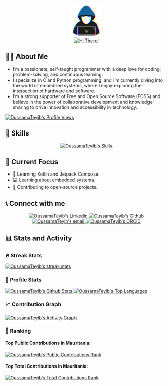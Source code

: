 <!--
**OussamaTeyib/OussamaTeyib** is a ✨ _special_ ✨ repository because its `README.md` (this file) appears on your GitHub profile.
-->
<div align="center" >
  <img alt="About Me" src="https://github.com/OussamaTeyib/OussamaTeyib/blob/main/assets/about_me.gif" width=100px/>
  <br/>
  <!-- https://github.com/denvercoder1/readme-typing-svg -->
  <a href="https://github.com/denvercoder1/readme-typing-svg">
    <img alt="Hi There!" src="https://readme-typing-svg.herokuapp.com/?font=Righteous&size=35&center=true&vCenter=true&width=500&height=70&duration=4000&lines=Hi+There!+👋;"/>
  </a>
</div>

<h2>🙋🏻 About Me</h2>

- I’m a passionate, self-taught programmer with a deep love for coding, problem-solving, and continuous learning.
- I specialize in C and Python programming, and I’m currently diving into the world of embedded systems, where I enjoy exploring the intersection of hardware and software.
- I’m a strong supporter of Free and Open Source Software (FOSS) and believe in the power of collaborative development and knowledge sharing to drive innovation and accessibility in technology.

<!-- https://github.com/antonkomarev/github-profile-views-counter -->
<a href="https://github.com/antonkomarev/github-profile-views-counter">
  <img alt="OussamaTeyib's Profile Views" src="https://komarev.com/ghpvc/?username=OussamaTeyib&style=for-the-badge"/>
</a>

<h2>🧠 Skills</h2>

<!-- https://github.com/ixrzr/skills-icons -->
<div align="center">
  <a href="https://github.com/ixrzr/skills-icons">
    <img alt="OussamaTeyib's Skills" src="https://skills-icons.vercel.app/api/icons?i=c,kotlin,python,java,matlab,android,jetpackcompose,raylib,raygui,box2d,arduino,winapi,html,css,xml,markdown,toml,yaml,git,github,gnu,llvm,cmake,gradle,curl,apktool,msys2,cmder,notepadplusplus,androidstudio,visualstudiocode"/>
  </a>
</div>
  
<h2>🎯 Current Focus</h2>

- 📱 Learning Kotlin and Jetpack Compose.
- 💻 Learning about embedded systems.
- 🤝 Contributing to open-source projects.

<h2>📞 Connect with me</h2>

<div align="center">
  <a href="https://linkedin.com/in/OussamaTeyib">
    <img alt="OussamaTeyib's Linkedin" title="Linkedin" src="https://img.shields.io/badge/LinkedIn-0077B5?style=for-the-badge&logo=linkedin&logoColor=white"/>
  </a>
  <a href="https://github.com/OussamaTeyib">
    <img alt="OussamaTeyib's Github" title="Github" src="https://img.shields.io/badge/GitHub-181717?style=for-the-badge&logo=github&logoColor=white"/>
  </a>
  <a href="mailto:oussama.teyib@gmail.com">
    <img alt="OussamaTeyib's email" title="email" src="https://img.shields.io/badge/Gmail-EA4335?style=for-the-badge&logo=gmail&logoColor=white"/>
  </a>
  <a href="https://orcid.org/0009-0008-0248-1545">
    <img alt="OussamaTeyib's ORCID" title="ORCID" src="https://img.shields.io/badge/ORCID-A6CE39?style=for-the-badge&logo=orcid&logoColor=white"/>
  </a>
</div>

<h2>📊 Stats and Activity</h2>
<!--
To include private stats (especially detailed stats) and to improve perfromance, it is recommended to deploy your own instances.
For Streak Stats, GitHub Stats, and Activity Graph, private stats are shown by default (without own deployment) if "Private contributions" in "Contribution settings" is turned on.
-->

<h3>🔥 Streak Stats</h3>

<!-- https://github.com/DenverCoder1/github-readme-streak-stats -->
<a href="https://github.com/DenverCoder1/github-readme-streak-stats">
  <img alt="OussamaTeyib's streak stats" src="https://github-readme-streak-stats-oussamateyib.vercel.app/?user=OussamaTeyib&theme=tokyonight&hide_border=true&short_numbers=true"/>
</a>

<h3>👤 Profile Stats</h3>

<!-- https://github.com/anuraghazra/github-readme-stats -->
<a href="https://github.com/anuraghazra/github-readme-stats">
  <img alt="OussamaTeyib's Github Stats" src="https://github-readme-stats-oussamateyib.vercel.app/api/?username=OussamaTeyib&show_icons=true&include_all_commits=true&count_private=true&hide_border=true&theme=tokyonight" height="192px"/>
</a>
<a href="https://github.com/anuraghazra/github-readme-stats">
  <img alt="OussamaTeyib's Top Languages" src="https://github-readme-stats-oussamateyib.vercel.app/api/top-langs/?username=OussamaTeyib&langs_count=8&layout=compact&hide_border=true&theme=tokyonight&exclude_repo=github-readme-streak-stats" height="192px"/>
</a>
<br/>

<h3>📈 Contribution Graph</h3>
  
<!-- https://github.com/ashutosh00710/github-readme-activity-graph -->
<a href="https://github.com/ashutosh00710/github-readme-activity-graph">
  <img alt="OussamaTeyib's Activity Graph" src="https://github-readme-activity-graph-oussamateyib.vercel.app/graph/?username=OussamaTeyib&hide_border=true&theme=tokyo-night"/>
</a>

<h3>🥇 Ranking</h3>

<h4>Top Public Contributions in Mauritania:</h4>
<a href="https://committers.top/mauritania_public">
  <img alt="OussamaTeyib's Public Contributions Rank" src="https://user-badge.committers.top/mauritania_public/OussamaTeyib.svg"/>
</a>
<h4>Top Total Contributions in Mauritania:</h4>
<a href="https://committers.top/mauritania_private">
  <img alt="OussamaTeyib's Total Contributions Rank" src="https://user-badge.committers.top/mauritania_private/OussamaTeyib.svg"/>
</a>
